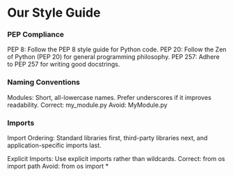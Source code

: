 # Our Style Guide 
### PEP Compliance
PEP 8: Follow the PEP 8 style guide for Python code.
PEP 20: Follow the Zen of Python (PEP 20) for general programming philosophy.
PEP 257: Adhere to PEP 257 for writing good docstrings.

### Naming Conventions
Modules: Short, all-lowercase names. Prefer underscores if it improves readability.
Correct: my_module.py
Avoid: MyModule.py

### Imports
Import Ordering: Standard libraries first, third-party libraries next, and application-specific imports last.

Explicit Imports: Use explicit imports rather than wildcards.
Correct: from os import path
Avoid: from os import *